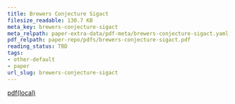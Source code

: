 ```yaml
---
title: Brewers Conjecture Sigact
filesize_readable: 130.7 KB
meta_key: brewers-conjecture-sigact
meta_relpath: paper-extra-data/pdf-meta/brewers-conjecture-sigact.yaml
pdf_relpath: paper-repo/pdfs/brewers-conjecture-sigact.pdf
reading_status: TBD
tags:
- other-default
- paper
url_slug: brewers-conjecture-sigact
---
```


[pdf(local)](../../paper-repo/pdfs/brewers-conjecture-sigact.pdf)
